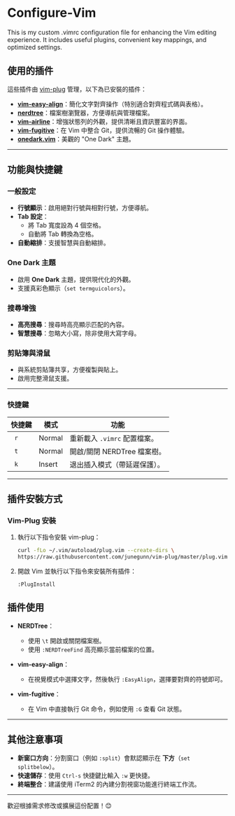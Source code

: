 # Configure-Vim
This is my custom .vimrc configuration file for enhancing the Vim editing experience. It includes useful plugins, convenient key mappings, and optimized settings.

## 使用的插件

這些插件由 [vim-plug](https://github.com/junegunn/vim-plug) 管理，以下為已安裝的插件：

- **[vim-easy-align](https://github.com/junegunn/vim-easy-align)**：簡化文字對齊操作（特別適合對齊程式碼與表格）。
- **[nerdtree](https://github.com/scrooloose/nerdtree)**：檔案樹瀏覽器，方便導航與管理檔案。
- **[vim-airline](https://github.com/vim-airline/vim-airline)**：增強狀態列的外觀，提供清晰且資訊豐富的界面。
- **[vim-fugitive](https://github.com/tpope/vim-fugitive)**：在 Vim 中整合 Git，提供流暢的 Git 操作體驗。
- **[onedark.vim](https://github.com/joshdick/onedark.vim)**：美觀的 "One Dark" 主題。

---

## 功能與快捷鍵

### 一般設定
- **行號顯示**：啟用絕對行號與相對行號，方便導航。
- **Tab 設定**：
  - 將 Tab 寬度設為 4 個空格。
  - 自動將 Tab 轉換為空格。
- **自動縮排**：支援智慧與自動縮排。

### One Dark 主題
- 啟用 **One Dark** 主題，提供現代化的外觀。
- 支援真彩色顯示（`set termguicolors`）。

### 搜尋增強
- **高亮搜尋**：搜尋時高亮顯示匹配的內容。
- **智慧搜尋**：忽略大小寫，除非使用大寫字母。

### 剪貼簿與滑鼠
- 與系統剪貼簿共享，方便複製與貼上。
- 啟用完整滑鼠支援。

---

### 快捷鍵

| 快捷鍵             | 模式        | 功能                                      |
|--------------------|-------------|-------------------------------------------|
| ` r`               | Normal      | 重新載入 `.vimrc` 配置檔案。              |
| ` t`               | Normal      | 開啟/關閉 NERDTree 檔案樹。               |
| ` k`               | Insert      | 退出插入模式（帶延遲保護）。              |

---

## 插件安裝方式

### Vim-Plug 安裝
1. 執行以下指令安裝 vim-plug：

   ```bash
   curl -fLo ~/.vim/autoload/plug.vim --create-dirs \
   https://raw.githubusercontent.com/junegunn/vim-plug/master/plug.vim
   ```
2. 開啟 Vim 並執行以下指令來安裝所有插件：
   ```vim
   :PlugInstall
   ```
## 插件使用

- **NERDTree**：
  - 使用 `\t` 開啟或關閉檔案樹。
  - 使用 `:NERDTreeFind` 高亮顯示當前檔案的位置。

- **vim-easy-align**：
  - 在視覺模式中選擇文字，然後執行 `:EasyAlign`，選擇要對齊的符號即可。

- **vim-fugitive**：
  - 在 Vim 中直接執行 Git 命令，例如使用 `:G` 查看 Git 狀態。

---

## 其他注意事項

- **新窗口方向**：分割窗口（例如 `:split`）會默認顯示在 **下方**（`set splitbelow`）。
- **快速儲存**：使用 `Ctrl-s` 快捷鍵比輸入 `:w` 更快捷。
- **終端整合**：建議使用 iTerm2 的內建分割視窗功能進行終端工作流。

---

歡迎根據需求修改或擴展這份配置！😊
